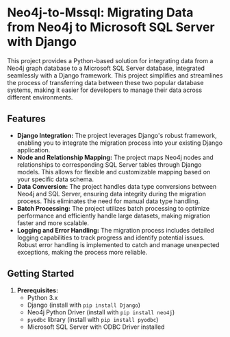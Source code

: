 # Neo4j-to-Mssql: Migrating Data from Neo4j to Microsoft SQL Server with Django

This project provides a Python-based solution for integrating data from a Neo4j graph database to a Microsoft SQL Server database, integrated seamlessly with a Django framework. This project simplifies and streamlines the process of transferring data between these two popular database systems, making it easier for developers to manage their data across different environments.

## Features

* **Django Integration:**  The project leverages Django's robust framework, enabling you to integrate the migration process into your existing Django application.
* **Node and Relationship Mapping:**  The project maps Neo4j nodes and relationships to corresponding SQL Server tables through Django models. This allows for flexible and customizable mapping based on your specific data schema.
* **Data Conversion:**  The project handles data type conversions between Neo4j and SQL Server, ensuring data integrity during the migration process. This eliminates the need for manual data type handling.
* **Batch Processing:** The project utilizes batch processing to optimize performance and efficiently handle large datasets, making migration faster and more scalable.
* **Logging and Error Handling:** The migration process includes detailed logging capabilities to track progress and identify potential issues. Robust error handling is implemented to catch and manage unexpected exceptions, making the process more reliable.

## Getting Started

1. **Prerequisites:**
   * Python 3.x
   * Django (install with `pip install Django`)
   * Neo4j Python Driver (install with `pip install neo4j`)
   * `pyodbc` library (install with `pip install pyodbc`)
   * Microsoft SQL Server with ODBC Driver installed


